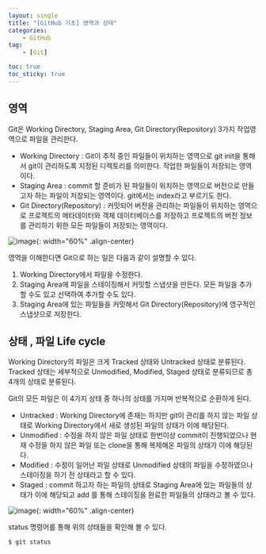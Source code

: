 ```yaml
---
layout: single
title: "[GitHub 기초] 영역과 상태"
categories: 
    - GitHub
tag:
    - [Git]

toc: true
toc_sticky: true
---
```


## 영역

Git은 Working Directory, Staging Area, Git Directory(Repository) 3가지 작업영역으로 파일을 관리한다.

- Working Directory : Git이 추적 중인 파일들이 위치하는 영역으로 git init을 통해서 git이 관리하도록 지정된 디렉토리를 의미한다. 작업한 파일들이 저장되는 영역이다.
- Staging Area : commit 할 준비가 된 파일들이 위치하는 영역으로 버전으로 만들고자 하는 파일이 저장되는 영역이다. git에서는 index라고 부르기도 한다.
- Git Directory(Repository) : 커밋되어 버전을 관리하는 파일들이 위치하는 영역으로 프로젝트의 메타데이터와 객체 데이터베이스를 저장하고 프로젝트의 버전 정보를 관리하기 위한 모든 파일들이 저장되는 영역이다.

![image](https://user-images.githubusercontent.com/79133730/138820041-725e4528-812e-4399-8321-b90355328f6b.png){: width="60%" .align-center}

영역을 이해한다면 Git으로 하는 일은 다음과 같이 설명할 수 있다.

1. Working Directory에서 파일을 수정한다.
2. Staging Area에 파일을 스테이징해서 커밋할 스냅샷을 만든다. 모든 파일을 추가할 수도 있고 선택하여 추가할 수도 있다.
3. Staging Area에 있는 파일들을 커밋해서 Git Directory(Repository)에 영구적인 스냅샷으로 저장한다.

## 상태 , 파일 Life cycle

Working Directory의 파일은 크게 Tracked 상태와 Untracked 상태로 분류된다. Tracked 상태는 세부적으로 Unmodified, Modified, Staged 상태로 분류되므로 총 4개의 상태로 분류된다.

Git의 모든 파일은 이 4가지 상태 중 하나의 상태를 가지며 반복적으로 순환하게 된다.

- Untracked : Working Directory에 존재는 하지만 git이 관리를 하지 않는 파일 상태로 Working Directory에서 새로 생성된 파일의 상태가 이에 해당된다.
- Unmodified : 수정을 하지 않은 파일 상태로 한번이상 commit이 진행되었으나 현재 수정을 하지 않은 파일 또는 clone을 통해 복제해온 파일의 상태가 이에 해당된다.
- Modified : 수정이 일어난 파일 상태로 Unmodified 상태의 파일을 수정하였으나 스테이징을 하기 전 상태라고 할 수 있다.
- Staged : commit 하고자 하는 파일의 상태로 Staging Area에 있는 파일들의 상태가 이에 해당되고 add 를 통해 스테이징을 완료한 파일들의 상태라고 볼 수 있다.

![image](https://user-images.githubusercontent.com/79133730/138820123-9410d642-8c35-4651-b376-f7f7294bbef7.png){: width="60%" .align-center}


status 명령어를 통해 위의 상태들을 확인해 볼 수 있다.

```bash
$ git status
```